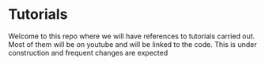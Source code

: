 # Tutorials
Welcome to this repo where we will have references to tutorials carried out. Most of them will be on youtube and will be linked to the code. This is under construction and frequent changes are expected
